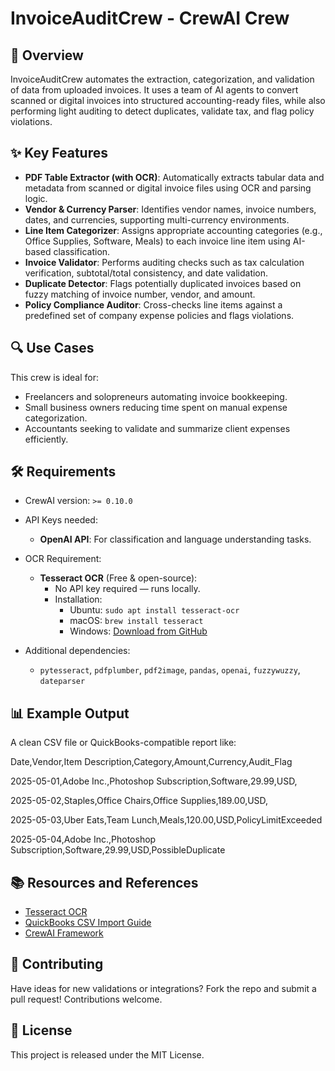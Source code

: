# InvoiceAuditCrew - CrewAI Crew

## 🚀 Overview

InvoiceAuditCrew automates the extraction, categorization, and validation of data from uploaded invoices. It uses a team of AI agents to convert scanned or digital invoices into structured accounting-ready files, while also performing light auditing to detect duplicates, validate tax, and flag policy violations.

## ✨ Key Features

- **PDF Table Extractor (with OCR)**: Automatically extracts tabular data and metadata from scanned or digital invoice files using OCR and parsing logic.
- **Vendor & Currency Parser**: Identifies vendor names, invoice numbers, dates, and currencies, supporting multi-currency environments.
- **Line Item Categorizer**: Assigns appropriate accounting categories (e.g., Office Supplies, Software, Meals) to each invoice line item using AI-based classification.
- **Invoice Validator**: Performs auditing checks such as tax calculation verification, subtotal/total consistency, and date validation.
- **Duplicate Detector**: Flags potentially duplicated invoices based on fuzzy matching of invoice number, vendor, and amount.
- **Policy Compliance Auditor**: Cross-checks line items against a predefined set of company expense policies and flags violations.

## 🔍 Use Cases

This crew is ideal for:

- Freelancers and solopreneurs automating invoice bookkeeping.
- Small business owners reducing time spent on manual expense categorization.
- Accountants seeking to validate and summarize client expenses efficiently.

## 🛠️ Requirements

- CrewAI version: `>= 0.10.0`
- API Keys needed:
  - **OpenAI API**: For classification and language understanding tasks.

- OCR Requirement:
  - **Tesseract OCR** (Free & open-source):
    - No API key required — runs locally.
    - Installation:
      - Ubuntu: `sudo apt install tesseract-ocr`
      - macOS: `brew install tesseract`
      - Windows: [Download from GitHub](https://github.com/tesseract-ocr/tesseract)

- Additional dependencies:
  - `pytesseract`, `pdfplumber`, `pdf2image`, `pandas`, `openai`, `fuzzywuzzy`, `dateparser`

## 📊 Example Output

A clean CSV file or QuickBooks-compatible report like:

Date,Vendor,Item Description,Category,Amount,Currency,Audit_Flag

2025-05-01,Adobe Inc.,Photoshop Subscription,Software,29.99,USD,

2025-05-02,Staples,Office Chairs,Office Supplies,189.00,USD,

2025-05-03,Uber Eats,Team Lunch,Meals,120.00,USD,PolicyLimitExceeded

2025-05-04,Adobe Inc.,Photoshop Subscription,Software,29.99,USD,PossibleDuplicate


## 📚 Resources and References

- [Tesseract OCR](https://github.com/tesseract-ocr/tesseract)
- [QuickBooks CSV Import Guide](https://quickbooks.intuit.com/learn-support/en-us/help-article/list-management/import-lists-in-quickbooks-online/L5sfm8Y3m_US_en_US)
- [CrewAI Framework](https://github.com/crewAIInc/crewAI)

## 🤝 Contributing

Have ideas for new validations or integrations? Fork the repo and submit a pull request! Contributions welcome.

## 📝 License

This project is released under the MIT License.

